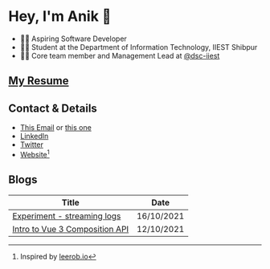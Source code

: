 # Hey, I'm Anik 👋

- 👨‍💻 Aspiring Software Developer
- 👨‍🎓 Student at the Department of Information Technology, IIEST Shibpur
- 🧑‍💼 Core team member and Management Lead at [@dsc-iiest](https://github.com/dsc-iiest)

## [My Resume](https://drive.google.com/file/d/11RewrnkZ4WVkDOFusuqm-wCPPJjGt044/view)

## Contact & Details

- [This Email](mailto:anikdas0811@gmail.com) or [this one](mailto:contact@anikd.com)
- [LinkedIn](https://linkedin.com/in/sadn1ck)
- [Twitter](https://twitter.com/__sadn1ck__)
- [Website](https://anikd.com)[^1]

## Blogs

| Title                                                                                 | Date       |
| ------------------------------------------------------------------------------------- | ---------- |
| [Experiment - streaming logs](https://anik.live/posts/experiment-streaming-logs/)     | 16/10/2021 |
| [Intro to Vue 3 Composition API](https://anik.live/posts/intro-vue3-composition-api/) | 12/10/2021 |

[^1]: Inspired by [leerob.io](https://github.com/leerob/leerob.io)
